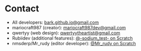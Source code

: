 # Contact

- All developers: bark.github.io@gmail.com
- mariocraft987 (creator): mariocraft987dev@gmail.com
- qwertyy (web design): qwertyytheartist@gmail.com
- Rubiidev (additional features): <a href="https://scratch.mit.edu/users/-sodium_test-/">@-sodium_test- on Scratch</a>
- nmsderp/Mr_rudy (editor developer): <a href="https://scratch.mit.edu/users/Mr_rudy/">@Mr_rudy on Scratch</a>

<!-- add your display name, email and main skill here so ppl can contact you -->
